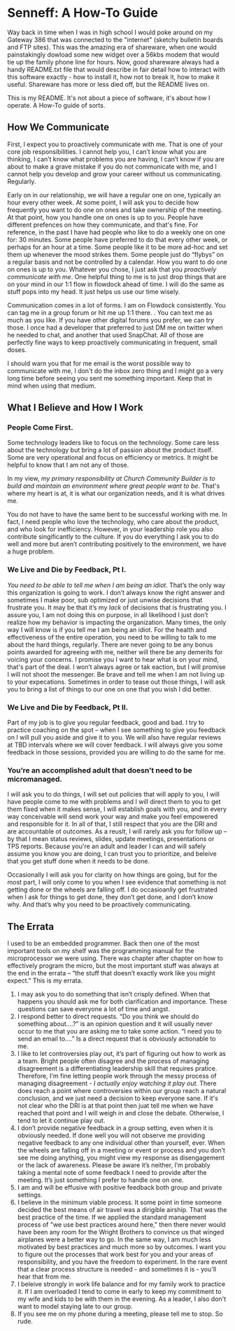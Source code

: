 # Senneff: A How-To Guide

Way back in time when I was in high school I would poke around on my Gateway 386 that was connected to the "internet" (sketchy bulletin boards and FTP sites).  This was the amazing era of shareware, when one would painstakingly dowload some new widget over a 56kbs modem that would tie up the family phone line for hours.   Now,  good shareware always had a handy README.txt file that would describe in fair detail how to interact with this software exactly - how to install it, how not to break it, how to make it useful.  Shareware has more or less died off,  but the README lives on.  

This is my README. It's not about a piece of software, it's about how I operate. A How-To guide of sorts.   

## How We Communicate
First, I expect you to proactively communicate with me. That is one of your core job responsibilities. I
cannot help you, I can’t know what you are thinking, I can’t know what problems you are having, I can’t
know if you are about to make a grave mistake if you do not communicate with me, and I cannot help you
develop and grow your career without us communicating. Regularly.

Early on in our relationship, we will have a regular one on one, typically an hour every other week.   At some point, I will ask you to decide how frequently you want to do one on ones and take ownership of the meeting. At that point, how you handle one on ones is up to you. People have different prefences on how they communicate, and that's fine.  For reference, in the past I have had people who like to do a weekly one on one for: 30 minutes. Some people have preferred to do that every other week, or perhaps for an hour at a time. Some people like it to be more ad-hoc and set them up whenever the mood strikes them. Some people just do “flybys” on a regular basis and not be controlled by a calendar.   How you want to do one on ones is up to you. Whatever you chose, I just ask that you *proactively communicate with me*.  One helpful thing to me is to just drop things that are on your mind in our 1:1 flow in flowdock ahead of time. I will do the same as stuff pops into my head. It just helps us use our time wisely. 

Communication comes in a lot of forms. I am on Flowdock consistently. You can tag me in a group
forum or hit me up 1:1 there. . You can text me as much as you like. If you have other digital forums you prefer, we can try those. I once had a developer that preferred to just DM me on twitter when he needed to chat, and another that used SnapChat.  All of those are perfectly fine ways to keep proactively communicating in frequent, small doses.  

I should warn you that for me email is the worst possible way to communicate with me, I don't do the inbox zero thing and I might go a very long time before seeing you sent me something important.  Keep that in mind when using that medium. 


## What I Believe and How I Work

### People Come First. 
Some technology leaders like to focus on the technology. Some care less about the technology but bring a lot of passion about the product itself.  Some are very operational and focus on efficiency or metrics.  It might be helpful to know that I am not any of those. 

In my view, *my primary responsibility at Church Community Builder is to build and maintain an environment where great people want to be*.  That's where my heart is at, it is what our organization needs, and it is what drives me. 

You do not have to have the same bent to be successful working with me. In fact, I need people who love the technology, who care about the product, and who look for inefficiency.   However, in your leadership role you also contribute singificantly to the culture.  If you do everything I ask you to do well and more but aren’t contributing positively to the environment, we have a huge problem.

### We Live and Die by Feedback, Pt I. 
*You need to be able to tell me when I am being an idiot.*  That’s the
only way this organization is going to work. I don’t always know the right answer and sometimes I make
poor, sub optimized or just unwise decisions that frustrate you. It may be that it’s my *lack*  of decisions
that is frustrating you. I assure you, I am not doing this on purpose, in all likelihood I just don’t realize
how my behavior is impacting the organization. Many times, the only way I will know is if you tell me I am
being an idiot. For the health and effectiveness of the entire operation, you need to be willing to talk to
me about the hard things, regularly.  There are never going to be any bonus points awarded for agreeing with me, neither will there be any demerits for voicing your concerns.  I promise you I want to hear what is on your mind, that's part of the deal. I won’t always agree or tak eaction, but I will promise I will not shoot the messenger. Be brave and tell me when I am not living up to your expecations. Sometimes in order to tease out those things, I will ask you to bring a list of things to our one on one that you wish I did better.      

### We Live and Die by Feedback, Pt II. 
Part of my job is to give you regular feedback, good and bad. I try
to practice coaching on the spot – when I see something to give you feedback on I will pull you aside and
give it to you. We will also have regular reviews at TBD intervals where we will cover feedback. I
will always give you some feedback in those sessions, provided you are willing to do the same for me.  

### You’re an accomplished adult that doesn’t need to be micromanaged. 
I will ask you to do things, I will set out policies that will apply to you, I will have people come to me with problems and I will direct them to you to get them fixed when it makes sense, I will establish goals with you, and in every way conceivable will send work your way and make you feel empowered and responsible for it. In all of that, I still respect that you are the DRI and are accountable ot outcomes.  As a reuslt, I will rarely ask you for follow up – by that I mean status reviews, slides, update meetings, presentations or TPS reports. Because you're an adult and leader I can and will safely assume you know you are doing, I can trust you to prioritize, and beleive that you get stuff done when it needs to be done. 

Occasionally I will ask you for clarity on how things are going, but for the most part, I will only come to you when I see evidence that something is not getting done or the wheels are falling off. I do occasioanlly get frustrated when I ask for things to get done, they don’t get done,  and I don’t know why. And that’s why you need to be proactively communicating.

## The Errata
I used to be an embedded programmer. Back then one of the most important tools on my shelf was the
programming manual for the microprocessor we were using. There was chapter after chapter on how to
effectively program the micro, but the most important stuff was always at the end in the errata – “the stuff
that doesn’t exactly work like you might expect.” This is my errata.
1. I may ask you to do something that isn’t crisply defined. When that happens you should ask me
for both clarification and importance. These questions can save everyone a lot of time and angst.
2. I respond better to direct requests. “Do you think we should do something about….?” is an
opinion question and it will usually never occur to me that you are asking me to take some action.
“I need you to send an email to….” Is a direct request that is obviously actionable to me.
3. I like to let controversies play out, it’s part of figuring out how to work as a team. Bright people
often disagree and the process of managing disagreement is a differentiating leadership skill that requires pratice. Therefore,  I'm fine letting people work through the messy process of managing disagreement - *I actually enjoy watching it play out.*
There does reach a point where controversies within our group reach a natural conclusion, and
we just need a decision to keep everyone sane. If it's not clear who the DRI is at that point then juat tell me when we have reached that point and I will weigh
in and close the debate. Otherwise, I tend to let it continue play out.
4. I don’t provide negative feedback in a group setting, even when it is obviously needed. If done
well you will not observe me providing negative feedback to any one individual other than
yourself, ever. When the wheels are falling off in a meeting or event or process and you don’t
see me doing anything, you might view my response as disengagement or the lack of awareness.
Please be aware it’s neither, I’m probably taking a mental note of some feedback I need to
provide after the meeting. It’s just something I prefer to handle one on one.
5. I am and will be effusive with positive feedback both group and private settings.   
6. I believe in the minimum viable process.  It some point in time someone decided the best means of air travel was a dirigible airship.  That was the best practice of the time.  If we applied the standard management process of "we use best practices around here," then there never would have been any room for the Wright Brothers to convince us that winged airplanes were a better way to go.   In the same way, I am much less motivated by best practices and much more so by outcomes.  I
want you to figure out the processes that work best for you and your areas of responsibility, and you have the freedom to experiment. In the rare event that a clear process structure is needed - and sometimes it is - you'll hear that from me. 
7. I beleive strongly in work life balance and for my family work to practice it.   If I am overloaded I tend to come in early to keep my commitment to my wife and kids to be with them in the evening.  As a leader, I also don't want to model staying late to our group.  
7. If you see me on my phone during a meeting, please tell me to stop. So rude. 
